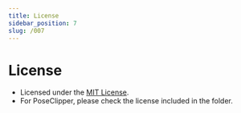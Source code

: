 ```yaml
---
title: License
sidebar_position: 7
slug: /007
---
```

# License

- Licensed under the [MIT License](https://github.com/pandrabox/DressingTable?tab=MIT-1-ov-file).
- For PoseClipper, please check the license included in the folder.

